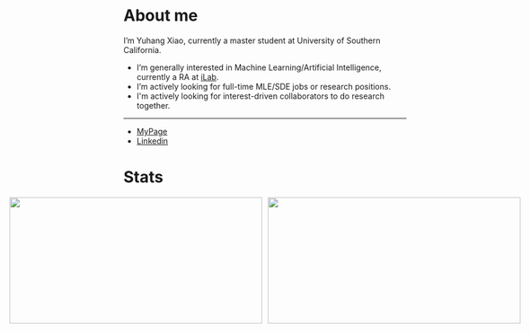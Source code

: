 # About me
I’m Yuhang Xiao, currently a master student at University of Southern California.
- I’m generally interested in Machine Learning/Artificial Intelligence, currently a RA at [iLab](http://ilab.usc.edu/).
- I’m actively looking for full-time MLE/SDE jobs or research positions.
- I'm actively looking for interest-driven collaborators to do research together.
<hr>
<ul>
  <li><a href="https://mydcxiao.github.io">MyPage</a></li>
  <li><a href="https://linkedin.com/in/mydcxiao">Linkedin</a></li>
</ul>

# Stats

<p align="center">
  <div style="display: flex; justify-content: center; align-items: center;">
    <img height="225" width="450" src="https://readme-stats-cwvn.vercel.app/api?username=mydcxiao&custom_title=mydcxiao+&border_color=47f0d9&show_icons=true&count_private=true&theme=gotham" style="margin-right: 10px;">
    <img height="225" width="450" src="https://readme-stats-cwvn.vercel.app/api/top-langs/?username=mydcxiao&layout=compact&langs_count=10&hide=jupyter%20notebook&exclude_repo=FTP-Client-Server,Linked-Attributes-Implementation,DirectLinks-Update-Dirs&count-private=true&theme=gotham&border_color=47f0d9">
  </div>
</p>

<!---
mydcxiao/mydcxiao is a ✨ special ✨ repository because its `README.md` (this file) appears on your GitHub profile.
You can click the Preview link to take a look at your changes.
--->
